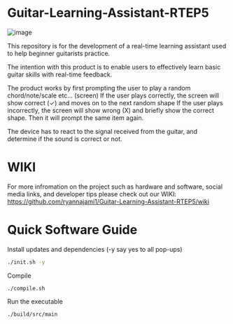 # Guitar-Learning-Assistant-RTEP5
![image](https://github.com/user-attachments/assets/e07a5550-07ae-4ea3-8d5d-35c13ffcd222)

This repository is for the development of a real-time learning assistant used to help beginner guitarists practice. 

The intention with this product is to enable users to effectively learn basic guitar skills with real-time feedback.

The product works by first prompting the user to play a random chord/note/scale etc... (screen)
If the user plays correctly, the screen will show correct (✓) and moves on to the next random shape
If the user plays incorrectly, the screen will show wrong (X) and briefly show the correct shape. Then it will prompt the same item again.

The device has to react to the signal received from the guitar, and determine if the sound is correct or not.

# WIKI
For more infromation on the project such as hardware and software, social media links, and developer tips please check out our WIKI:
https://github.com/ryannajami1/Guitar-Learning-Assistant-RTEP5/wiki

# Quick Software Guide
Install updates and dependencies (-y say yes to all pop-ups)

```sh
./init.sh -y
```
Compile
```
./compile.sh
```
Run the executable
```
./build/src/main
```
